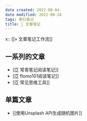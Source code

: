 ```yaml
---
date created: 2022-08-04
date modified: 2022-08-24
tags: 索引笔记
title: ∑ 文章笔记
---
```


x:: [[» 文章笔记工作流]]

## 一系列的文章

- [[∑ 常青笔记阅读笔记]]
- [[∑ flomo101阅读笔记]]
- [[∑ 常见思维工具]]

## 单篇文章

- [[使用Unsplash API生成随机图片]]
